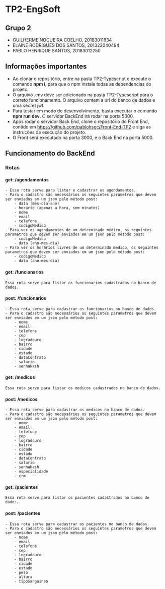 # TP2-EngSoft
## Grupo 2
 - GUILHERME NOGUEIRA COELHO, 20183011834
 - ELAINE RODRIGUES DOS SANTOS, 201322040494
 - PABLO HENRIQUE SANTOS, 20183012250

## Informações importantes
- Ao clonar o repositório, entre na pasta TP2-Typescript e execute o comando **npm i**, para que o npm instale todas as dependencias do projeto.
- O arquivo .env deve ser adicionado na pasta TP2-Typescript para o correto funcionamento. O arquivo contem a url do banco de dados e uma secret jwt.
- Para testar em modo de desenvolvimento, basta executar o comando **npm run dev**. O servidor BackEnd irá rodar na porta 5000.
- Após rodar o servidor Back End, clone o repositório do Front End, contido em https://github.com/pablohsgc/Front-End-TP2 e siga as instruções de execução do projeto.
- O Front será executado na porta 3000, e o Back End na porta 5000. 

## Funcionamento do BackEnd
### Rotas
#### **get:** /agendamentos
    - Essa rota serve para listar e cadastrar os agendamentos.
    - Para o cadastro são necessários os seguintes parametros que devem ser enviados em um json pelo método post:
        - data (mês-dia-ano)
        - horario (apenas a hora, sem minutos)
        - nome
        - email
        - telefone
        - codigoMedico
    - Para ver os agendamentos de um determinado médico, os seguintes parametros que devem ser enviados em um json pelo método post:
        - codigoMedico
        - data (ano-mes-dia)
    - Para ver os horários livres de um determinado médico, os seguintes parametros que devem ser enviados em um json pelo método post:
        - codigoMedico
        - data (ano-mes-dia)
#### **get:** /funcionarios
    Essa rota serve para listar os funcionarios cadastrados no banco de dados.
#### **post:** /funcionarios
    - Essa rota serve para cadastrar os funcionarios no banco de dados.
    - Para o cadastro são necessários os seguintes parametros que devem ser enviados em um json pelo método post:
        - nome
        - email
        - telefone
        - cep
        - logradouro
        - bairro
        - cidade
        - estado
        - dataContrato
        - salario
        - senhaHash
#### **get:** /medicos
    Essa rota serve para listar os medicos cadastrados no banco de dados.
#### **post:** /medicos
    - Essa rota serve para cadastrar os medicos no banco de dados.
    - Para o cadastro são necessários os seguintes parametros que devem ser enviados em um json pelo método post:
        - nome
        - email
        - telefone
        - cep
        - logradouro
        - bairro
        - cidade
        - estado
        - dataContrato
        - salario
        - senhaHash
        - especialidade
        - crm
#### **get:** /pacientes
    Essa rota serve para listar os pacientes cadastrados no banco de dados.
#### **post:** /pacientes
    - Essa rota serve para cadastrar os pacientes no banco de dados.
    - Para o cadastro são necessários os seguintes parametros que devem ser enviados em um json pelo método post:
        - nome
        - email
        - telefone
        - cep
        - logradouro
        - bairro
        - cidade
        - estado
        - peso
        - altura
        - tipoSanguineo

###
